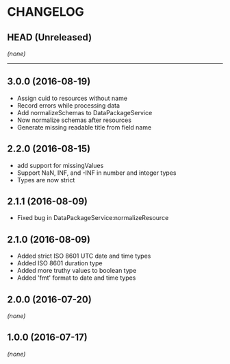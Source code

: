 CHANGELOG
=========

## HEAD (Unreleased)
_(none)_

--------------------

## 3.0.0 (2016-08-19)
* Assign cuid to resources without name
* Record errors while processing data
* Add normalizeSchemas to DataPackageService
* Now normalize schemas after resources
* Generate missing readable title from field name

## 2.2.0 (2016-08-15)
* add support for missingValues
* Support NaN, INF, and -INF in number and integer types
* Types are now strict

## 2.1.1 (2016-08-09)
* Fixed bug in DataPackageService:normalizeResource

## 2.1.0 (2016-08-09)
* Added strict ISO 8601 UTC date and time types
* Added ISO 8601 duration type
* Added more truthy values to boolean type
* Added 'fmt' format to date and time types

## 2.0.0 (2016-07-20)
_(none)_

## 1.0.0 (2016-07-17)
_(none)_

